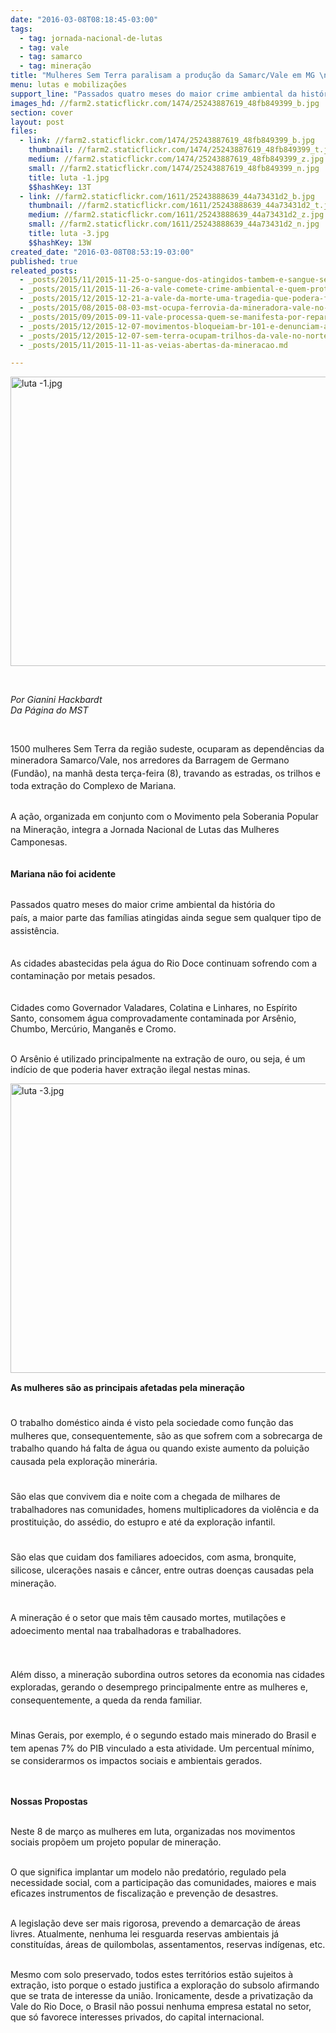 ```yaml
---
date: "2016-03-08T08:18:45-03:00"
tags:
  - tag: jornada-nacional-de-lutas
  - tag: vale
  - tag: samarco
  - tag: mineração
title: "Mulheres Sem Terra paralisam a produção da Samarc/Vale em MG \n"
menu: lutas e mobilizações
support_line: "Passados quatro meses do maior crime ambiental da história do país, a maior parte das famílias atingidas ainda segue sem qualquer tipo de assistência. "
images_hd: //farm2.staticflickr.com/1474/25243887619_48fb849399_b.jpg
section: cover
layout: post
files:
  - link: //farm2.staticflickr.com/1474/25243887619_48fb849399_b.jpg
    thumbnail: //farm2.staticflickr.com/1474/25243887619_48fb849399_t.jpg
    medium: //farm2.staticflickr.com/1474/25243887619_48fb849399_z.jpg
    small: //farm2.staticflickr.com/1474/25243887619_48fb849399_n.jpg
    title: luta -1.jpg
    $$hashKey: 13T
  - link: //farm2.staticflickr.com/1611/25243888639_44a73431d2_b.jpg
    thumbnail: //farm2.staticflickr.com/1611/25243888639_44a73431d2_t.jpg
    medium: //farm2.staticflickr.com/1611/25243888639_44a73431d2_z.jpg
    small: //farm2.staticflickr.com/1611/25243888639_44a73431d2_n.jpg
    title: luta -3.jpg
    $$hashKey: 13W
created_date: "2016-03-08T08:53:19-03:00"
published: true
releated_posts:
  - _posts/2015/11/2015-11-25-o-sangue-dos-atingidos-tambem-e-sangue-sem-terra-disse-juventude-em-solidariedade-a-mariana.md
  - _posts/2015/11/2015-11-26-a-vale-comete-crime-ambiental-e-quem-protesta-e-preso.md
  - _posts/2015/12/2015-12-21-a-vale-da-morte-uma-tragedia-que-podera-ficar-impune.md
  - _posts/2015/08/2015-08-03-mst-ocupa-ferrovia-da-mineradora-vale-no-para.md
  - _posts/2015/09/2015-09-11-vale-processa-quem-se-manifesta-por-reparacao-e-emprego.md
  - _posts/2015/12/2015-12-07-movimentos-bloqueiam-br-101-e-denunciam-a-vale-por-crime-ambiental-no-es.md
  - _posts/2015/12/2015-12-07-sem-terra-ocupam-trilhos-da-vale-no-norte-de-minas-gerais.md
  - _posts/2015/11/2015-11-11-as-veias-abertas-da-mineracao.md

---
```

<p><img alt="luta -1.jpg" height="463" src="//farm2.staticflickr.com/1474/25243887619_48fb849399_b.jpg" width="700" /></p>

<p>&nbsp;</p>

<p><em>Por Gianini Hackbardt<br />
Da P&aacute;gina do MST</em></p>

<p>&nbsp;</p>

<p>1500 mulheres&nbsp;Sem Terra&nbsp;da regi&atilde;o sudeste, ocuparam as depend&ecirc;ncias da mineradora Samarco/Vale, <span style="line-height: 20.8px;">nos arredores da Barragem de Germano (Fund&atilde;o),&nbsp;</span>na manh&atilde; desta ter&ccedil;a-feira (8),&nbsp;travando as estradas, os trilhos e toda extra&ccedil;&atilde;o do Complexo de Mariana.</p>

<p><br />
<span style="line-height: 20.8px;">A a&ccedil;&atilde;o, organizada em conjunto com o Movimento pela Soberania Popular na Minera&ccedil;&atilde;o,&nbsp;integra a&nbsp;Jornada Nacional de Lutas das Mulheres Camponesas.</span></p>

<p><br />
<strong>Mariana n&atilde;o foi acidente</strong></p>

<p><br />
<span style="line-height: 20.8px;">Passados</span><span style="line-height: 20.8px;">&nbsp;quatro meses do maior crime ambiental da hist&oacute;ria do pa&iacute;s,&nbsp;</span><span style="line-height: 20.8px;">a</span><span style="line-height: 20.8px;">&nbsp;maior parte das fam&iacute;lias atingidas ainda segue sem qualquer tipo de assist&ecirc;ncia.&nbsp;</span></p>

<p><br />
<span style="line-height: 20.8px;">As cidades abastecidas pela &aacute;gua do Rio Doce continuam sofrendo com a contamina&ccedil;&atilde;o por metais pesados.</span></p>

<p><br />
Cidades como Governador Valadares, Colatina e Linhares, no Esp&iacute;rito Santo, consomem &aacute;gua comprovadamente contaminada por Ars&ecirc;nio, Chumbo, Merc&uacute;rio, Mangan&ecirc;s e Cromo.</p>

<p><br />
O Ars&ecirc;nio &eacute; utilizado principalmente na extra&ccedil;&atilde;o de ouro, ou seja, &eacute; um ind&iacute;cio de que poderia haver extra&ccedil;&atilde;o ilegal nestas minas.&nbsp;</p>

<p style="line-height: 20.8px;"><img alt="luta -3.jpg" height="463" src="//farm2.staticflickr.com/1611/25243888639_44a73431d2_b.jpg" width="700" /></p>

<p style="line-height: 20.8px;"><strong>As mulheres s&atilde;o as principais afetadas pela minera&ccedil;&atilde;o</strong></p>

<p style="line-height: 20.8px;"><br />
O trabalho dom&eacute;stico ainda &eacute; visto pela sociedade como fun&ccedil;&atilde;o das mulheres que, consequentemente, s&atilde;o as que sofrem com a sobrecarga de trabalho quando h&aacute; falta de &aacute;gua ou quando existe&nbsp;aumento da polui&ccedil;&atilde;o causada pela explora&ccedil;&atilde;o miner&aacute;ria.&nbsp;</p>

<p style="line-height: 20.8px;"><br />
S&atilde;o elas que convivem dia e noite com a chegada de milhares de trabalhadores nas comunidades, homens multiplicadores da viol&ecirc;ncia e da prostitui&ccedil;&atilde;o, do ass&eacute;dio, do estupro e at&eacute; da explora&ccedil;&atilde;o infantil.</p>

<p style="line-height: 20.8px;"><br />
S&atilde;o elas que cuidam dos familiares adoecidos, com asma, bronquite, silicose, ulcera&ccedil;&otilde;es nasais e c&acirc;ncer, entre outras doen&ccedil;as causadas pela minera&ccedil;&atilde;o.</p>

<p style="line-height: 20.8px;"><br />
A minera&ccedil;&atilde;o&nbsp;&eacute; o setor que mais t&ecirc;m causado mortes, mutila&ccedil;&otilde;es e adoecimento mental naa trabalhadoras e trabalhadores.</p>

<p style="line-height: 20.8px;">&nbsp;</p>

<p style="line-height: 20.8px;">Al&eacute;m disso, a minera&ccedil;&atilde;o&nbsp;subordina outros setores da economia nas cidades exploradas, gerando o desemprego principalmente entre as mulheres e, consequentemente, a queda da renda familiar.</p>

<p style="line-height: 20.8px;"><br />
Minas Gerais, por exemplo, &eacute; o segundo estado mais minerado do Brasil e tem apenas 7% do PIB vinculado a esta atividade. Um percentual m&iacute;nimo, se considerarmos os impactos sociais e ambientais gerados.</p>

<p>&nbsp;</p>

<p><strong>Nossas Propostas</strong></p>

<p><br />
Neste 8 de mar&ccedil;o as mulheres em luta, organizadas nos movimentos sociais prop&otilde;em um projeto popular de minera&ccedil;&atilde;o.</p>

<p><br />
O que significa implantar um modelo n&atilde;o predat&oacute;rio, regulado pela necessidade social, com a participa&ccedil;&atilde;o das comunidades, maiores e mais eficazes instrumentos de fiscaliza&ccedil;&atilde;o e preven&ccedil;&atilde;o de desastres.</p>

<p><br />
A legisla&ccedil;&atilde;o deve ser mais rigorosa, prevendo a demarca&ccedil;&atilde;o de &aacute;reas livres. Atualmente, nenhuma lei resguarda reservas ambientais j&aacute; constitu&iacute;das, &aacute;reas de quilombolas, assentamentos, reservas ind&iacute;genas, etc.</p>

<p><br />
Mesmo com solo preservado, todos estes territ&oacute;rios est&atilde;o sujeitos &agrave; extra&ccedil;&atilde;o, isto porque o estado justifica a explora&ccedil;&atilde;o do subsolo afirmando que se trata de interesse da uni&atilde;o. Ironicamente, desde a privatiza&ccedil;&atilde;o da Vale do Rio Doce, o Brasil n&atilde;o possui nenhuma empresa estatal no setor, que s&oacute; favorece interesses privados, do capital internacional.&nbsp;</p>
